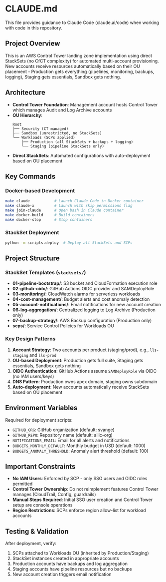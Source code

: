 # CLAUDE.md

This file provides guidance to Claude Code (claude.ai/code) when working with code in this repository.

## Project Overview

This is an AWS Control Tower landing zone implementation using direct StackSets (no CfCT complexity) for automated multi-account provisioning. New accounts receive resources automatically based on their OU placement - Production gets everything (pipelines, monitoring, backups, logging), Staging gets essentials, Sandbox gets nothing.

## Architecture

- **Control Tower Foundation**: Management account hosts Control Tower which manages Audit and Log Archive accounts
- **OU Hierarchy**:
  ```
  Root
  ├── Security (CT managed)
  ├── Sandbox (unrestricted, no StackSets)
  └── Workloads (SCPs applied)
      ├── Production (all StackSets + backups + logging)
      └── Staging (pipeline StackSets only)
  ```
- **Direct StackSets**: Automated configurations with auto-deployment based on OU placement

## Key Commands

### Docker-based Development
```bash
make claude           # Launch Claude Code in Docker container
make claude-x         # Launch with skip permissions flag
make join-claude      # Open bash in Claude container
make docker-build     # Build containers
make docker-stop      # Stop containers
```

### StackSet Deployment
```bash
python -m scripts.deploy  # Deploy all StackSets and SCPs
```

## Project Structure

### StackSet Templates (`stacksets/`)
- **01-pipeline-bootstrap/**: S3 bucket and CloudFormation execution role
- **02-github-oidc/**: GitHub Actions OIDC provider and SAMDeployRole
- **03-monitoring/**: CloudWatch alarms for serverless workloads
- **04-cost-management/**: Budget alerts and cost anomaly detection
- **05-account-notifications/**: Email notifications for new account creation
- **06-log-aggregation/**: Centralized logging to Log Archive (Production only)
- **07-backup-strategy/**: AWS Backup configuration (Production only)
- **scps/**: Service Control Policies for Workloads OU

### Key Design Patterns

1. **Account Strategy**: Two accounts per product (staging/prod), e.g., `lls-staging` and `lls-prod`
2. **OU-based Deployment**: Production gets full suite, Staging gets essentials, Sandbox gets nothing
3. **OIDC Authentication**: GitHub Actions assume `SAMDeployRole` via OIDC (no IAM users/keys)
4. **DNS Pattern**: Production owns apex domain, staging owns subdomain
5. **Auto-deployment**: New accounts automatically receive StackSets based on OU placement

## Environment Variables

Required for deployment scripts:
- `GITHUB_ORG`: GitHub organization (default: svange)
- `GITHUB_REPO`: Repository name (default: aillc-org)
- `NOTIFICATIONS_EMAIL`: Email for all alerts and notifications
- `BUDGETS_MONTHLY_DEFAULT`: Monthly budget in USD (default: 1000)
- `BUDGETS_ANOMALY_THRESHOLD`: Anomaly alert threshold (default: 100)

## Important Constraints

- **No IAM Users**: Enforced by SCP - only SSO users and OIDC roles permitted
- **Control Tower Ownership**: Do not reimplement features Control Tower manages (CloudTrail, Config, guardrails)
- **Manual Steps Required**: Initial SSO user creation and Control Tower setup are console operations
- **Region Restrictions**: SCPs enforce region allow-list for workload accounts

## Testing & Validation

After deployment, verify:
1. SCPs attached to Workloads OU (inherited by Production/Staging)
2. StackSet instances created in appropriate accounts
3. Production accounts have backups and log aggregation
4. Staging accounts have pipeline resources but no backups
5. New account creation triggers email notification
